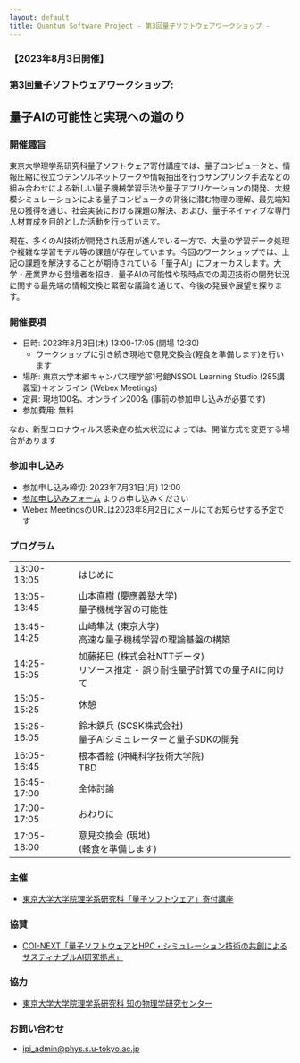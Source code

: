 ```yaml
---
layout: default
title: Quantum Software Project - 第3回量子ソフトウェアワークショップ - 
---
```


### 【2023年8月3日開催】
### 第3回量子ソフトウェアワークショップ: 
## 量子AIの可能性と実現への道のり

### 開催趣旨

東京大学理学系研究科量子ソフトウェア寄付講座では、量子コンピュータと、情報圧縮に役立つテンソルネットワークや情報抽出を行うサンプリング手法などの組み合わせによる新しい量子機械学習手法や量子アプリケーションの開発、大規模シミュレーションによる量子コンピュータの背後に潜む物理の理解、最先端知見の獲得を通じ、社会実装における課題の解決、および、量子ネイティブな専門人材育成を目的とした活動を行っています。

現在、多くのAI技術が開発され活用が進んでいる一方で、大量の学習データ処理や複雑な学習モデル等の課題が存在しています。今回のワークショップでは、上記の課題を解決することが期待されている「量子AI」にフォーカスします。大学・産業界から登壇者を招き、量子AIの可能性や現時点での周辺技術の開発状況に関する最先端の情報交換と緊密な議論を通じて、今後の発展や展望を探ります。

### 開催要項

* 日時: 2023年8月3日(木) 13:00-17:05 (開場 12:30)
  - ワークショップに引き続き現地で意見交換会(軽食を準備します)を行います
* 場所: 東京大学本郷キャンパス理学部1号館NSSOL Learning Studio (285講義室)＋オンライン (Webex Meetings)
* 定員: 現地100名、オンライン200名 (事前の参加申し込みが必要です)
* 参加費用: 無料

なお、新型コロナウィルス感染症の拡大状況によっては、開催方式を変更する場合があります

### 参加申し込み

* 参加申し込み締切: 2023年7月31日(月) 12:00
* [参加申し込みフォーム](https://forms.gle/85BhY5JsACjzSyBb8) よりお申し込みください
* Webex MeetingsのURLは2023年8月2日にメールにてお知らせする予定です

### プログラム

<table>
<tr><td> 13:00-13:05</td><td>はじめに</td></tr>
<tr><td> 13:05-13:45</td><td>山本直樹 (慶應義塾大学)<br/>量子機械学習の可能性</td></tr>
<tr><td> 13:45-14:25</td><td>山崎隼汰 (東京大学)<br/>高速な量子機械学習の理論基盤の構築</td></tr>
<tr><td> 14:25-15:05</td><td>加藤拓巳 (株式会社NTTデータ)<br/>リソース推定 - 誤り耐性量子計算での量子AIに向けて</td></tr>
<tr><td> 15:05-15:25</td><td>休憩</td></tr>
<tr><td> 15:25-16:05</td><td>鈴木鉄兵 (SCSK株式会社)<br/>量子AIシミュレーターと量子SDKの開発</td></tr>
<tr><td> 16:05-16:45</td><td>根本香絵 (沖縄科学技術大学院)<br/>TBD</td></tr>
<tr><td> 16:45-17:00</td><td>全体討論</td></tr>
<tr><td> 17:00-17:05</td><td>おわりに</td></tr>
<tr><td> 17:05-18:00</td><td>意見交換会 (現地)<br/> (軽食を準備します)</td></tr>
</table>

### 主催

* [東京大学大学院理学系研究科「量子ソフトウェア」寄付講座](https://qsw.phys.s.u-tokyo.ac.jp)

### 協賛

* [COI-NEXT「量子ソフトウェアとHPC・シミュレーション技術の共創によるサスティナブルAI研究拠点」](https://sqai.jp)

### 協力

* [東京大学大学院理学系研究科 知の物理学研究センター](https://www.phys.s.u-tokyo.ac.jp/lp/ipi/)

### お問い合わせ

* [ipi_admin@phys.s.u-tokyo.ac.jp](mailto:ipi_admin@phys.s.u-tokyo.ac.jp)
